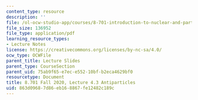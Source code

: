 ```yaml
---
content_type: resource
description: ''
file: /ol-ocw-studio-app/courses/8-701-introduction-to-nuclear-and-particle-physics-fall-2020/863d09687d86eb168867fe12482c189c_MIT8_701f20_lec4.3.pdf
file_size: 136952
file_type: application/pdf
learning_resource_types:
- Lecture Notes
license: https://creativecommons.org/licenses/by-nc-sa/4.0/
ocw_type: OCWFile
parent_title: Lecture Slides
parent_type: CourseSection
parent_uid: 75ab9f65-e7ec-e552-10bf-b2eca4629bf0
resourcetype: Document
title: 8.701 Fall 2020, Lecture 4.3 Antiparticles
uid: 863d0968-7d86-eb16-8867-fe12482c189c
---
```

